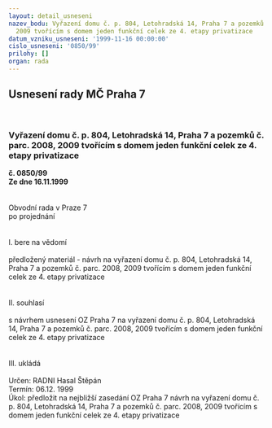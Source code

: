 ```yaml
---
layout: detail_usneseni
nazev_bodu: Vyřazení domu č. p. 804, Letohradská 14, Praha 7 a pozemků č. parc. 2008,
  2009 tvořícím s domem jeden funkční celek ze 4. etapy privatizace
datum_vzniku_usneseni: '1999-11-16 00:00:00'
cislo_usneseni: '0850/99'
prilohy: []
organ: rada
---
```

<div id="ucUsn_pList" class="usn">
	<span><h2>Usnesení rady MČ Praha 7 </h2>
<br></span><div class="standBody">
<span><h3>Vyřazení domu č. p. 804, Letohradská 14, Praha 7 a pozemků č. parc. 2008, 2009 tvořícím s domem jeden funkční celek ze 4. etapy privatizace</h3></span><div class="center">
		<strong>č. 0850/99</strong><br>
	</div>
<div class="center">
		<strong>Ze dne 16.11.1999</strong><br><br>
	</div>
<br>Obvodní rada v Praze 7<br>po projednání<br><br><br>I.	bere na vědomí<br><br> předložený materiál - návrh na vyřazení domu č. p. 804, Letohradská 14, Praha 7 a pozemků č. parc. 2008, 2009 tvořícím s domem jeden funkční celek ze 4. etapy privatizace<br><br><br>II.	souhlasí <br><br>s návrhem usnesení OZ Praha 7 na vyřazení domu č. p. 804, Letohradská 14, Praha 7 a pozemků č. parc. 2008, 2009 tvořícím s domem jeden funkční celek ze 4. etapy privatizace<br><br><br>III.	ukládá <br><br> Určen:	     	RADNI Hasal Štěpán<br>Termín: 06.12. 1999<br>Úkol:	předložit na nejbližší zasedání OZ Praha 7 návrh na vyřazení domu č. p. 804, Letohradská 14, Praha 7 a pozemků č. parc. 2008, 2009 tvořícím s domem jeden funkční celek ze 4. etapy privatizace<br>
</div>
</div>